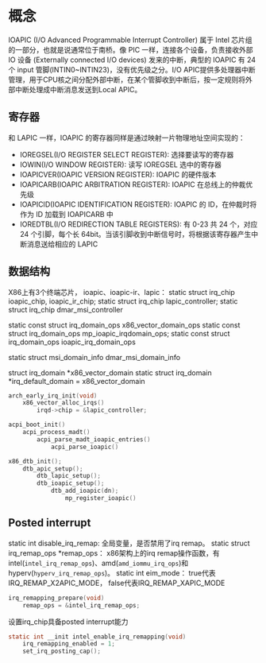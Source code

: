 # 概念

IOAPIC (I/O Advanced Programmable Interrupt Controller) 属于 Intel 芯片组的一部分，也就是说通常位于南桥。像 PIC 一样，连接各个设备，负责接收外部 IO 设备 (Externally connected I/O devices) 发来的中断，典型的 IOAPIC 有 24 个 input 管脚(INTIN0~INTIN23)，没有优先级之分。I/O APIC提供多处理器中断管理，用于CPU核之间分配外部中断，在某个管脚收到中断后，按一定规则将外部中断处理成中断消息发送到Local APIC。

## 寄存器
和 LAPIC 一样，IOAPIC 的寄存器同样是通过映射一片物理地址空间实现的：

- IOREGSEL(I/O REGISTER SELECT REGISTER): 选择要读写的寄存器
- IOWIN(I/O WINDOW REGISTER): 读写 IOREGSEL 选中的寄存器
- IOAPICVER(IOAPIC VERSION REGISTER): IOAPIC 的硬件版本
- IOAPICARB(IOAPIC ARBITRATION REGISTER): IOAPIC 在总线上的仲裁优先级
- IOAPICID(IOAPIC IDENTIFICATION REGISTER): IOAPIC 的 ID，在仲裁时将作为 ID 加载到 IOAPICARB 中
- IOREDTBL(I/O REDIRECTION TABLE REGISTERS): 有 0-23 共 24 个，对应 24 个引脚，每个长 64bit。当该引脚收到中断信号时，将根据该寄存器产生中断消息送给相应的 LAPIC


## 数据结构

X86上有3个终端芯片， ioapic、ioapic-ir、lapic： 
static struct irq_chip ioapic_chip, ioapic_ir_chip;
static struct irq_chip lapic_controller;
static struct irq_chip dmar_msi_controller 

static const struct irq_domain_ops x86_vector_domain_ops 
static const struct irq_domain_ops mp_ioapic_irqdomain_ops;
static const struct irq_domain_ops ioapic_irq_domain_ops 

static struct msi_domain_info dmar_msi_domain_info

struct irq_domain *x86_vector_domain
static struct irq_domain *irq_default_domain = x86_vector_domain

```C
arch_early_irq_init(void)
    x86_vector_alloc_irqs()
        irqd->chip = &lapic_controller;
```

```C
acpi_boot_init()
    acpi_process_madt()
        acpi_parse_madt_ioapic_entries()
            acpi_parse_ioapic()
```

```C
x86_dtb_init();
    dtb_apic_setup();
        dtb_lapic_setup();
        dtb_ioapic_setup();
            dtb_add_ioapic(dn);
                mp_register_ioapic()
```

## Posted interrupt

static int disable_irq_remap: 全局变量，是否禁用了irq remap。
static struct irq_remap_ops *remap_ops： x86架构上的irq remap操作函数，有intel(`intel_irq_remap_ops`)、amd(`amd_iommu_irq_ops`)和hyperv(`hyperv_irq_remap_ops`)。
static int eim_mode： true代表IRQ_REMAP_X2APIC_MODE， false代表IRQ_REMAP_XAPIC_MODE
```C
irq_remapping_prepare(void)
    remap_ops = &intel_irq_remap_ops;
```

设置irq_chip具备posted interrupt能力
```C
static int __init intel_enable_irq_remapping(void)
    irq_remapping_enabled = 1;
	set_irq_posting_cap();
```